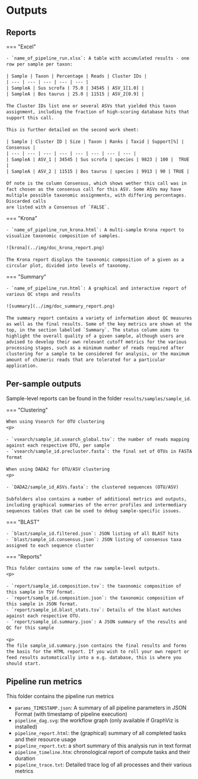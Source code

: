 # Outputs

## Reports

=== "Excel"

    - `name_of_pipeline_run.xlsx`: A table with accumulated results - one row per sample per taxon:

    | Sample | Taxon | Percentage | Reads | Cluster IDs |
    | --- | --- | --- | --- | --- |
    | SampleA | Sus scrofa | 75.0 | 34545 | ASV_1[1.0] |
    | SampleA | Bos taurus | 25.0 | 11515 | ASV_2[0.9] |

    The Cluster IDs list one or several ASVs that yielded this taxon assignment, including the fraction of high-scoring database hits that support this call. 

    This is further detailed on the second work sheet:

    | Sample | Cluster ID | Size | Taxon | Ranks | Taxid | Support[%] | Consensus |
    | --- | --- | --- | --- | --- | --- | --- | --- |
    | SampleA | ASV_1 | 34545 | Sus scrofa | species | 9823 | 100 |  TRUE |
    | SampleA | ASV_2 | 11515 | Bos taurus | species | 9913 | 90 | TRUE |

    Of note is the column Consensus, which shows wether this call was in fact chosen as the consensus call for this ASV. Some ASVs may have multiple possible taxonomic assignments, with differing percentages. Discarded calls
    are listed with a Consensus of `FALSE`. 

=== "Krona"

    - `name_of_pipeline_run_krona.html`: A multi-sample Krona report to visualize taxonomic composition of samples. 

    ![krona](../img/doc_krona_report.png)

    The Krona report displays the taxonomic composition of a given as a circular plot, divided into levels of taxonomy. 

=== "Summary"

    - `name_of_pipeline_run.html`: A graphical and interactive report of various QC steps and results

    ![summary](../img/doc_summary_report.png)

    The summary report contains a variety of information about QC measures as well as the final results. Some of the key metrics are shown at the top, in the section labelled `Summary`. The status column aims to highlight the overall quality of a given sample, although users are advised to develop their own relevant cutoff metrics for the various processing stages, such as a minimum number of reads required after clustering for a sample to be considered for analysis, or the maximum amount of chimeric reads that are tolerated for a particular application. 

## Per-sample outputs

Sample-level reports can be found in the folder `results/samples/sample_id`. 

=== "Clustering"

    When using Vsearch for OTU clustering 
    <p>

    - `vsearch/sample_id.usearch_global.tsv`: the number of reads mapping against each respective OTU, per sample
    - `vsearch/sample_id.precluster.fasta`: the final set of OTUs in FASTA format

    When using DADA2 for OTU/ASV clustering
    <p>

    - `DADA2/sample_id_ASVs.fasta`: the clustered sequences (OTU/ASV)

    Subfolders also contains a number of additional metrics and outputs, including graphical summaries of the error profiles and intermediary sequences tables that can be used to debug sample-specific issues.

=== "BLAST"

    - `blast/sample_id.filtered.json`: JSON listing of all BLAST hits
    - `blast/sample_id.consensus.json`: JSON listing of consensus taxa assigned to each sequence cluster

=== "Reports"

    This folder contains some of the raw sample-level outputs.
    <p>

    - `report/sample_id.composition.tsv`: the taxonomic composition of this sample in TSV format. 
    - `report/sample_id.composition.json`: the taxonomic composition of this sample in JSON format. 
    - `report/sample_id.blast_stats.tsv`: Details of the blast matches against each respective OTU. 
    - `report/sample_id.summary.json`: A JSON summary of the results and QC for this sample
    
    <p>
    The file sample_id.summary.json contains the final results and forms the basis for the HTML report. If you wish to roll your own report or feed results automatically into a e.g. database, this is where you should start. 


## Pipeline run metrics

This folder contains the pipeline run metrics

- `params_TIMESTAMP.json`: A summary of all pipeline parameters in JSON Format (with timestamp of pipeline execution)
- `pipeline_dag.svg`: the workflow graph (only available if GraphViz is installed)
- `pipeline_report.html`: the (graphical) summary of all completed tasks and their resource usage
- `pipeline_report.txt`: a short summary of this analysis run in text format
- `pipeline_timeline.htm`: chronological report of compute tasks and their duration
- `pipeline_trace.txt`: Detailed trace log of all processes and their various metrics
